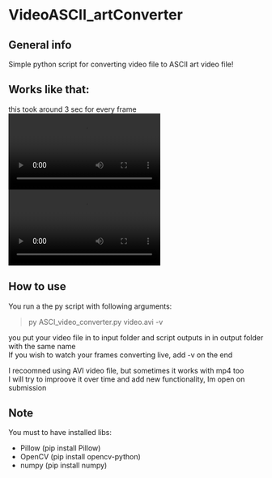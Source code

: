 # VideoASCII_artConverter

## General info
Simple python script for converting video file to ASCII art video file!

## Works like that:
this took around 3 sec for every frame <br/>
![sampleInput](https://user-images.githubusercontent.com/69404231/112722866-159e2f80-8f0c-11eb-990f-9e0e252daee0.mp4)<br/>
![sampleUotput](https://user-images.githubusercontent.com/69404231/112723125-56e30f00-8f0d-11eb-9039-0453582832b9.mp4)<br/>

## How to use 
You run a the py script with following arguments: <br/>
  > py ASCI_video_converter.py video.avi -v

you put your video file in to input folder and script outputs in in output folder with the same name <br/>
If you wish to watch your frames converting live, add -v on the end
  
 I recoomned using AVI video file, but sometimes it works with mp4 too <br/>
 I will try to improove it over time and add new functionality, Im open on submission <br/>
  
## Note
You must to have installed libs: 
* Pillow (pip install Pillow)
* OpenCV (pip install opencv-python)
* numpy  (pip install numpy)

